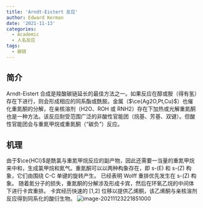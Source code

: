 ```yaml
---
title: 'Arndt-Eistert 反应'
author: Edward Kerman
date: '2021-11-13'
categories:
  - Academic
  - 人名反应
tags:
  - 碳链
---
```

## 简介

Arndt-Eistert 合成是羧酸碳链延长的最佳方法之一。如果反应在醇或胺（得有氢）存在下进行，则会形成相应的同系酯或酰胺。金属（$\ce{Ag2O,Pt,Cu}$）也催化重氮酮的分解，在亲核溶剂（H2O、ROH 或 RNH2）存在下加热或光解重氮酮也是一种方法。该反应耐受范围广泛的非酸性官能团（烷基、芳基、双键）。但酸性官能团会与重氮甲烷或重氮酮（“碳负”）反应。

## 机理

由于$\ce{HCl}$是酰氯与重氮甲烷反应的副产物，因此还需要一当量的重氮甲烷来中和，生成氯甲烷和氮气。重氮酮可以以两种构象存在，即 s-(E) 和 s-(Z) 构象，它们由围绕 C-C 单键的旋转产生。 已经表明 Wolff 重排优先发生在 s-(Z) 构象。 随着氮分子的损失，重氮酮的分解涉及形成卡宾，然后在环氧乙烷的中间体下进行卡宾重排。 卡宾经历快速的 [1,2] 位移以提供乙烯酮，该乙烯酮与亲核溶剂反应得到同系化的酸衍生物。
![image-20211123221851000](https://tva1.sinaimg.cn/large/008i3skNly1gwpg31877jj31d70u0wif.jpg)